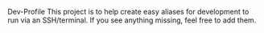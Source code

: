 Dev-Profile
This project is to help create easy aliases for development to run via an SSH/terminal. If you see anything missing, feel free to add them.